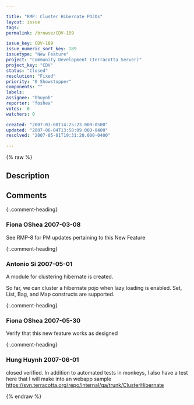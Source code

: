 ```yaml
---

title: "RMP: Cluster Hibernate POJOs"
layout: issue
tags: 
permalink: /browse/CDV-189

issue_key: CDV-189
issue_numeric_sort_key: 189
issuetype: "New Feature"
project: "Community Development (Terracotta Server)"
project_key: "CDV"
status: "Closed"
resolution: "Fixed"
priority: "0 Showstopper"
components: ""
labels: 
assignee: "hhuynh"
reporter: "foshea"
votes:  0
watchers: 0

created: "2007-03-08T14:25:23.000-0500"
updated: "2007-06-04T13:58:09.000-0400"
resolved: "2007-05-01T19:31:20.000-0400"

---
```




{% raw %}



## Description

<div markdown="1" class="description">



</div>

## Comments


{:.comment-heading}
### **Fiona OShea** <span class="date">2007-03-08</span>

<div markdown="1" class="comment">

See RMP-8 for PM updates pertaining to this New Feature

</div>


{:.comment-heading}
### **Antonio Si** <span class="date">2007-05-01</span>

<div markdown="1" class="comment">

A module for clustering hibernate is created.

So far, we can cluster a hibernate pojo when lazy loading is enabled. Set, List, Bag, and Map constructs are supported. 


</div>


{:.comment-heading}
### **Fiona OShea** <span class="date">2007-05-30</span>

<div markdown="1" class="comment">

Verify that this new feature works as designed

</div>


{:.comment-heading}
### **Hung Huynh** <span class="date">2007-06-01</span>

<div markdown="1" class="comment">

closed verified. In addition to automated tests in monkeys, I also have a test here that I will make into an webapp sample 
https://svn.terracotta.org/repo/internal/qa/trunk/ClusterHibernate

</div>



{% endraw %}
